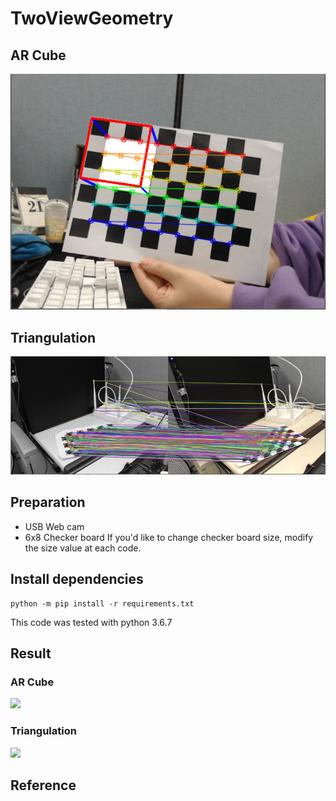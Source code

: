 # TwoViewGeometry


## AR Cube

![](src/1.png)


## Triangulation

![](src/2.png)


## Preparation
- USB Web cam 
- 6x8 Checker board
If you'd like to change checker board size, modify the size value at each code. 

## Install dependencies

```
python -m pip install -r requirements.txt
```
This code was tested with python 3.6.7


## Result 

### AR Cube 
![](src/1-1.gif)

### Triangulation
![](src/2.gif)


## Reference
